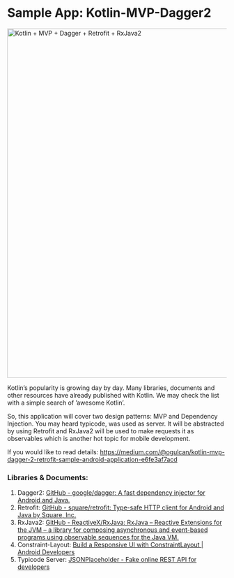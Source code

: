 # Sample App: Kotlin-MVP-Dagger2

<a href="https://medium.com/@ogulcan/kotlin-mvp-dagger-2-retrofit-sample-android-application-e6fe3af7acd" target="_blank"><img src="https://cdn-images-1.medium.com/max/2000/1*Ia4dK-kcaSfztzHIhtMmaQ.png" alt="Kotlin + MVP + Dagger + Retrofit + RxJava2" width="800"></a>

Kotlin’s popularity is growing day by day. Many  libraries, documents and other resources have already published with Kotlin. We may check the list with a simple search of ’awesome Kotlin’.

So, this application will cover two design patterns: MVP and Dependency Injection. You may heard typicode, was used as server. It will be abstracted by using Retrofit and RxJava2 will be used to make requests it as observables which is another hot topic for mobile development.

If you would like to read details: https://medium.com/@ogulcan/kotlin-mvp-dagger-2-retrofit-sample-android-application-e6fe3af7acd


### Libraries & Documents:

1. Dagger2: [GitHub - google/dagger: A fast dependency injector for Android and Java.](https://github.com/google/dagger)
2. Retrofit: [GitHub - square/retrofit: Type-safe HTTP client for Android and Java by Square, Inc.](https://github.com/square/retrofit)
3. RxJava2: [GitHub - ReactiveX/RxJava: RxJava – Reactive Extensions for the JVM – a library for composing asynchronous and event-based programs using observable sequences for the Java VM.](https://github.com/ReactiveX/RxJava)
4. Constraint-Layout: [Build a Responsive UI with ConstraintLayout | Android Developers](https://developer.android.com/training/constraint-layout/index.html)
5. Typicode Server: [JSONPlaceholder - Fake online REST API for developers](https://jsonplaceholder.typicode.com/)


